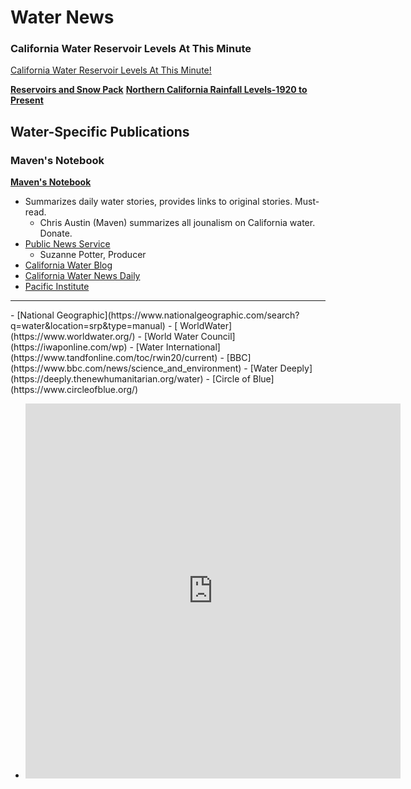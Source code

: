 # Water News

### California Water Reservoir Levels At This Minute
[California Water Reservoir Levels At This Minute!](https://engaging-data.com/ca-reservoir-dashboard/)

[ **Reservoirs and Snow Pack**](https://engaging-data.com/california-reservoirs-and-snowpack/)
[**Northern California Rainfall Levels-1920 to Present**](https://engaging-data.com/california-precipitation-levels/)

## Water-Specific Publications
### Maven's Notebook
[**Maven's Notebook**](https://mavensnotebook.com/)
- Summarizes daily water stories, provides links to original stories. Must-read.
   - Chris Austin (Maven) summarizes all jounalism on California water. Donate.
- [Public News Service](https://www.publicnewsservice.org/news-water/C34)
  -  Suzanne Potter, Producer
- [California Water Blog](https://californiawaterblog.com/)
- [California Water News Daily](https://californiawaternewsdaily.com/)
- [Pacific Institute](https://pacinst.org/)


<hr color="yellow">
- [National Geographic](https://www.nationalgeographic.com/search?q=water&location=srp&type=manual)
- [ WorldWater](https://www.worldwater.org/)
- [World Water Council](https://iwaponline.com/wp)
- [Water International](https://www.tandfonline.com/toc/rwin20/current)
- [BBC](https://www.bbc.com/news/science_and_environment)
- [Water Deeply](https://deeply.thenewhumanitarian.org/water)
- [Circle of Blue](https://www.circleofblue.org/)

- <iframe src="https://pacinst.org/" width="600" height="600" frameborder="0">


## Water Agencies and Organizations
- [**UN Water**](https://www.unwater.org/)
- [American Water Works Association](https://www.awwa.org/)
- [Association of California Water Agencies](https://www.acwa.com/about/directory/)
- [California Department of Water Resorces](https://water.ca.gov/news)
- [US Geological Survey](https://www.usgs.gov/centers/california-water-science-center/news)
- [California Water Environment Association](https://www.cwea.org/news/) Sanitation
- [Public Policy Institute of California](https://www.ppic.org/water/)

## News Publications

### California

- [Los Angeles Times](https://www.latimes.com/topic/california-drought)
  - [RONG-GONG LIN II](https://www.latimes.com/people/rong-gong-lin-ii)
  - [GEORGE SKELTON](https://www.latimes.com/people/george-skelton)
  - [IAN JAMES](https://www.latimes.com/people/ian-james)
  - [DORANY PINEDA](https://www.latimes.com/people/dorany-pineda)
  - [CHARLES G. THOMPSON](https://brevity.wordpress.com/2023/02/17/how-not-to-write-an-op-ed-or-errors-made-my-1st-time-out/)
  - [ANDREW FISHER] oped
  - [HAYLEY SMITH](https://www.latimes.com/people/hayley-smith)
  - [DORANY PINEDA](https://www.latimes.com/people/dorany-pineda)
  - [GABRIELLE LAMARR LEMEE](https://www.latimes.com/people/gabrielle-lamarr-lemee)

- [Sacramento Bee](https://californiawaternewsdaily.com/)
  -  water specialists
- [San Francisco Chronicle](https://www.sfchronicle.com/drought/)
    - water specialists
- [San Jose Mercury News]()

### United States

- [New York Times](https://www.nytimes.com/topic/subject/water)
  - [MIKE IVES]
  - [Brian Gallagher](https://muckrack.com/brian-gallagher-9/articles)
  - [Christopher Flavelle](https://www.nytimes.com/by/christopher-flavelle)
  - [Raymond Zhong](https://www.nytimes.com/by/raymond-zhong)
  - [Ivan Penn](https://www.nytimes.com/by/ivan-penn)
  - [ERICA GIES]
  - [RALPH VARTABEDIAN and METTE LAMPCOV]
  - [LISA FRIEDMAN]
  - [JACK HEALY]
- [Washington Post](htts://washingtonpost.com)
- [Wall Street Journal](https://www.wsj.com/articles/pfas-forever-chemicals-how-to-reduce-654cd05b)
  -  Technical reporters
- [USA Today]()
- [Associated Press]()
- [Reuters]()
  - JIM SALTER AND MICHAEL PHILLIS
### India
### China
### Japan
### Australia
### UK
- [The Guardian]
  - Lewis Kendall
  - Hilary Beaumont
  - Nina Lakhani (NY)
  - Maanvi Singh (SF)
  - Emily Holden, Caty Enders, Niko Kommenda and Vivian Ho
  - Erin Brockovich
  -  Oliver Laughland 
  - Katharine Gammon (LA)
### France
- Le Monde
  - [Stéphane Foucart](https://www.lemonde.fr/signataires/stephane-foucart/)
  - [Olivier Hébrard]
  - [Martine Valo](https://www.lemonde.fr/signataires/martine-valo/)
  - [Claire Mayer]
  - [Richard Schittly]
  - [Frédéric Lemaître]
  - [Claire Leys](https://www.lemonde.fr/signataires/claire-leys/)
### Germany
### Switzerland
- [NZZ](https://www.nzz.ch/)
  - [Sven Titz]
### Kenya
- [The Nation]
- [**The East African**](https://www.theeastafrican.co.ke/tea/business)
### Sudan
<hr color="blue">
### Journals

[Water Resources Research](agupubs.onlinelibrary.wiley.com/journal/19447973)
Interdisciplinary journal covering water resources research.

[Journal of Hydrology](www.journals.elsevier.com/journal-of-hydrology) - Publishes research on all aspects of hydrology and water resources.

Water Research: Covers research on water quality and its management.
Website: www.journals.elsevier.com/water-research


Journal of Contaminant Hydrology: Publishes research on the transport and fate of contaminants in water.
Website: www.journals.elsevier.com/journal-of-contaminant-hydrology

Environmental Science & Technology: Covers various environmental science topics, including water-related issues.
Website: pubs.acs.org/journal/esthag

Journal of Environmental Management: Focuses on environmental management and sustainability.
Website: www.journals.elsevier.com/journal-of-environmental-management

[Journal of the American Water Resources Association (JAWRA)](awra.org/jawra) - Publishes multidisciplinary research on water resources.

Hydrology and Earth System Sciences: Discusses hydrology and its interactions with other Earth systems.
Website: www.hydrology-and-earth-system-sciences.net

Journal of Water Resources Planning and Management: Publishes research on water resources planning and management.
Website: ascelibrary.org/journal/jwrmd5

